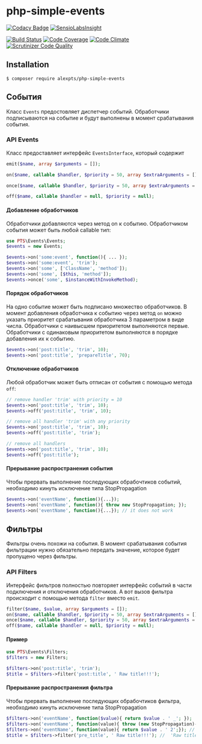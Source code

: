 # php-simple-events

[![Codacy Badge](https://api.codacy.com/project/badge/Grade/8615ac6e31854b43b0a26a8dc558eb0e)](https://www.codacy.com/app/alexpts/php-simple-events?utm_source=github.com&utm_medium=referral&utm_content=alexpts/php-simple-events&utm_campaign=badger)
[![SensioLabsInsight](https://insight.sensiolabs.com/projects/590c6fdc-95ed-4ed6-b76d-169d99c5de58/big.png)](https://insight.sensiolabs.com/projects/590c6fdc-95ed-4ed6-b76d-169d99c5de58)

[![Build Status](https://travis-ci.org/alexpts/php-simple-events.svg?branch=master)](https://travis-ci.org/alexpts/php-simple-events)
[![Code Coverage](https://scrutinizer-ci.com/g/alexpts/php-simple-events/badges/coverage.png?b=master)](https://scrutinizer-ci.com/g/alexpts/php-simple-events/?branch=master)
[![Code Climate](https://codeclimate.com/github/alexpts/php-simple-events/badges/gpa.svg)](https://codeclimate.com/github/alexpts/php-simple-events)
[![Scrutinizer Code Quality](https://scrutinizer-ci.com/g/alexpts/php-simple-events/badges/quality-score.png?b=master)](https://scrutinizer-ci.com/g/alexpts/php-simple-events/?branch=master)

## Installation

```$ composer require alexpts/php-simple-events```

## События
Класс `Events` предостовляет диспетчер событий. Обработчики подписываются на событие и будут выполнены в момент срабатывания события.

### API Events
Класс предоставляет интерфейс `EventsInterface`, который содержит

```php
emit($name, array $arguments = []);

on($name, callable $handler, $priority = 50, array $extraArguments = []);

once($name, callable $handler, $priority = 50, array $extraArguments = []);

off($name, callable $handler = null, $priority = null);
 ```

#### Добавление обработчиков
Обработчики добавляются через метод on к событию. Обработчиком события может быть любой callable тип:

```php
use PTS\Events\Events;
$events = new Events;

$events->on('some:event', function(){ ... });
$events->on('some:event', 'trim');
$events->on('some', ['ClassName', 'method']);
$events->on('some', [$this, 'method']);
$events->once('some', $instanceWithInvokeMethod);
```

#### Порядок обработчиков
На одно событие может быть подписано множество обработчиков. В момент добавления обработчика к событию через метод `on` можно указать приоритет срабатывания обработчика 3 параметром в виде числа. Обработчики с наивысшем приоритетом выполняются первые. Обработчики с одинаковым приоритетом выполняются в порядке добавления их к событию.

```php
$events->on('post:title', 'trim', 10);
$events->on('post:title', 'prepareTitle', 70);
```

#### Отключение обработчиков
Любой обработчик может быть отписан от события с помощью метода `off`:
```php
// remove handler 'trim' with priority = 10
$events->on('post:title', 'trim', 10);
$events->off('post:title', 'trim', 10);

// remove all handler 'trim' with any priority
$events->on('post:title', 'trim', 10);
$events->off('post:title', 'trim');

// remove all handlers
$events->on('post:title', 'trim', 10);
$events->off('post:title');
```

#### Прерывание распространения события

Чтобы прервать выполнение последующих обрабочтиков событий, необходимо кинуть исключение типа StopPropagation

```php
$events->on('eventName', function(){...});
$events->on('eventName', function(){ throw new StopPropagation; });
$events->on('eventName', function(){...}); // it does not work
```

## Фильтры
Фильтры очень похожи на события. В момент срабатывания события фильтрации нужно обязательно передать значение, которое будет пропущено через фильтры. 

### API Filters
Интерфейс фильтров полностью повторяет интерфейс событий в части подключения и отключения обработчиков.
А вот вызов фильтра происходит с помощью метода `filter` вместо `emit`.

```php
filter($name, $value, array $arguments = []);
on($name, callable $handler, $priority = 50, array $extraArguments = []);
once($name, callable $handler, $priority = 50, array $extraArguments = []);
off($name, callable $handler = null, $priority = null);
```

#### Пример
```php
use PTS\Events\Filters;
$filters = new Filters;

$filters->on('post:title', 'trim');
$title = $filters->filter('post:title', ' Raw title!!!');
```


#### Прерывание распространения фильтра

Чтобы прервать выполнение последующих обрабочтиков фильтра, необходимо кинуть исключение типа StopPropagation

```php
$filters->on('eventName', function($value){ return $value . ' _'; });
$filters->on('eventName', function(value){ throw (new StopPropagation)->setValue(value); });
$filters->on('eventName', function(value){ return $value . ' 2';}); // it does not work
$title = $filters->filter('pre_title', ' Raw title!!!'); //  'Raw title!!! _'
```
